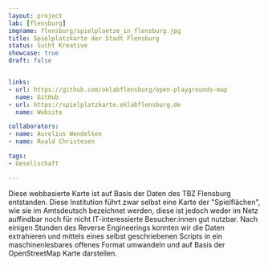 ```yaml
---
layout: project
lab: [flensburg]
imgname: flensburg/spielplaetze_in_flensburg.jpg
title: Spielplatzkarte der Stadt Flensburg
status: Sucht Kreative
showcase: true
draft: false


links:
- url: https://github.com/oklabflensburg/open-playgrounds-map
  name: GitHub
- url: https://spielplatzkarte.oklabflensburg.de
  name: Website

collaborators:
- name: Aurelius Wendelken
- name: Roald Christesen

tags:
- Gesellschaft

---
```


Diese webbasierte Karte ist auf Basis der Daten des TBZ Flensburg entstanden. Diese Institution führt zwar selbst eine Karte der "Spielflächen", wie sie im Amtsdeutsch bezeichnet werden, diese ist jedoch weder im Netz auffindbar noch für nicht IT-interessierte Besucher:innen gut nutzbar. Nach einigen Stunden des Reverse Engineerings konnten wir die Daten extrahieren und mittels eines selbst geschriebenen Scripts in ein maschinenlesbares offenes Format umwandeln und auf Basis der OpenStreetMap Karte darstellen.

